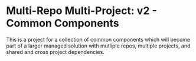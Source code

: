 # Multi-Repo Multi-Project: v2 - Common Components
This is a project for a collection of common components which will become part of a larger managed solution with mutliple repos, multiple projects, and shared and cross project dependencies.